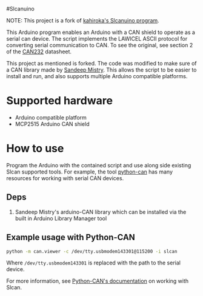 #Slcanuino

NOTE: This project is a fork of
[kahiroka's Slcanuino program](https://github.com/kahiroka/slcanuino).

This Arduino program enables an Arduino with a CAN shield to operate as a
serial can device. The script implements the LAWICEL ASCII protocol for
converting serial communication to CAN. To see the original, see section
2 of the [CAN232](http://www.can232.com/docs/can232_v3.pdf) datasheet.

This project as mentioned is forked. The code was modified to make sure of
a CAN library made by
[Sandeep Mistry](https://github.com/sandeepmistry/arduino-CAN). This allows
the script to be easier to install and run, and also supports multiple
Arduino compatible platforms.

# Supported hardware

* Arduino compatible platform
* MCP2515 Arduino CAN shield

# How to use

Program the Arduino with the contained script and use along side existing
Slcan supported tools. For example, the tool
[python-can](https://python-can.readthedocs.io/en/master/index.html) has
many resources for working with serial CAN devices.

## Deps

1. Sandeep Mistry's arduino-CAN library which can be installed via the
   built in Arduino Library Manager tool

## Example usage with Python-CAN

```bash
python -m can.viewer -c /dev/tty.usbmodem143301@115200 -i slcan
```

Where `/dev/tty.usbmodem143301` is replaced with the path to the serial
device.

For more information, see [Python-CAN's documentation](https://python-can.readthedocs.io/en/master/interfaces/slcan.html)
on working with Slcan.
